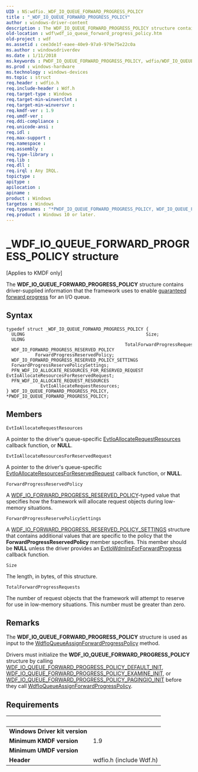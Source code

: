 ```yaml
---
UID : NS:wdfio._WDF_IO_QUEUE_FORWARD_PROGRESS_POLICY
title : "_WDF_IO_QUEUE_FORWARD_PROGRESS_POLICY"
author : windows-driver-content
description : The WDF_IO_QUEUE_FORWARD_PROGRESS_POLICY structure contains driver-supplied information that the framework uses to enable guaranteed forward progress for an I/O queue.
old-location : wdf\wdf_io_queue_forward_progress_policy.htm
old-project : wdf
ms.assetid : cee3de1f-eaee-40e9-97a9-979e75e22c0a
ms.author : windowsdriverdev
ms.date : 1/11/2018
ms.keywords : PWDF_IO_QUEUE_FORWARD_PROGRESS_POLICY, wdfio/WDF_IO_QUEUE_FORWARD_PROGRESS_POLICY, DFQueueObjectRef_cfd7143c-1ca1-4ecf-a840-0007971f9197.xml, *PWDF_IO_QUEUE_FORWARD_PROGRESS_POLICY, kmdf.wdf_io_queue_forward_progress_policy, WDF_IO_QUEUE_FORWARD_PROGRESS_POLICY structure, WDF_IO_QUEUE_FORWARD_PROGRESS_POLICY, PWDF_IO_QUEUE_FORWARD_PROGRESS_POLICY structure pointer, _WDF_IO_QUEUE_FORWARD_PROGRESS_POLICY, wdfio/PWDF_IO_QUEUE_FORWARD_PROGRESS_POLICY, wdf.wdf_io_queue_forward_progress_policy
ms.prod : windows-hardware
ms.technology : windows-devices
ms.topic : struct
req.header : wdfio.h
req.include-header : Wdf.h
req.target-type : Windows
req.target-min-winverclnt : 
req.target-min-winversvr : 
req.kmdf-ver : 1.9
req.umdf-ver : 
req.ddi-compliance : 
req.unicode-ansi : 
req.idl : 
req.max-support : 
req.namespace : 
req.assembly : 
req.type-library : 
req.lib : 
req.dll : 
req.irql : Any IRQL.
topictype : 
apitype : 
apilocation : 
apiname : 
product : Windows
targetos : Windows
req.typenames : "*PWDF_IO_QUEUE_FORWARD_PROGRESS_POLICY, WDF_IO_QUEUE_FORWARD_PROGRESS_POLICY"
req.product : Windows 10 or later.
---
```


# _WDF_IO_QUEUE_FORWARD_PROGRESS_POLICY structure
<p class="CCE_Message">[Applies to KMDF only]

The <b>WDF_IO_QUEUE_FORWARD_PROGRESS_POLICY</b> structure contains driver-supplied information that the framework uses to enable <a href="https://docs.microsoft.com/en-us/windows-hardware/drivers/wdf/guaranteeing-forward-progress-of-i-o-operations">guaranteed forward progress</a> for an I/O queue.

## Syntax
````
typedef struct _WDF_IO_QUEUE_FORWARD_PROGRESS_POLICY {
  ULONG                                              Size;
  ULONG                                              TotalForwardProgressRequests;
  WDF_IO_FORWARD_PROGRESS_RESERVED_POLICY            ForwardProgressReservedPolicy;
  WDF_IO_FORWARD_PROGRESS_RESERVED_POLICY_SETTINGS   ForwardProgressReservePolicySettings;
  PFN_WDF_IO_ALLOCATE_RESOURCES_FOR_RESERVED_REQUEST EvtIoAllocateResourcesForReservedRequest;
  PFN_WDF_IO_ALLOCATE_REQUEST_RESOURCES              EvtIoAllocateRequestResources;
} WDF_IO_QUEUE_FORWARD_PROGRESS_POLICY, *PWDF_IO_QUEUE_FORWARD_PROGRESS_POLICY;
````

## Members


`EvtIoAllocateRequestResources`

A pointer to the driver's queue-specific <a href="..\wdfio\nc-wdfio-evt_wdf_io_allocate_request_resources.md">EvtIoAllocateRequestResources</a> callback function, or <b>NULL</b>.

`EvtIoAllocateResourcesForReservedRequest`

A pointer to the driver's queue-specific <a href="..\wdfio\nc-wdfio-evt_wdf_io_allocate_resources_for_reserved_request.md">EvtIoAllocateResourcesForReservedRequest</a> callback function, or <b>NULL</b>.

`ForwardProgressReservedPolicy`

A <a href="..\wdfio\ne-wdfio-_wdf_io_forward_progress_reserved_policy.md">WDF_IO_FORWARD_PROGRESS_RESERVED_POLICY</a>-typed value that specifies how the framework will allocate request objects during low-memory situations.

`ForwardProgressReservePolicySettings`

A <a href="..\wdfio\ns-wdfio-_wdf_io_forward_progress_reserved_policy_settings.md">WDF_IO_FORWARD_PROGRESS_RESERVED_POLICY_SETTINGS</a> structure that contains additional values that are specific to the policy that the <b>ForwardProgressReservedPolicy</b> member specifies. This member should be <b>NULL</b> unless the driver provides an <a href="..\wdfio\nc-wdfio-evt_wdf_io_wdm_irp_for_forward_progress.md">EvtIoWdmIrpForForwardProgress</a> callback function.

`Size`

The length, in bytes, of this structure.

`TotalForwardProgressRequests`

The number of request objects that the framework will attempt to reserve for use in low-memory situations. This number must be greater than zero.

## Remarks
The <b>WDF_IO_QUEUE_FORWARD_PROGRESS_POLICY</b> structure is used as input to the <a href="..\wdfio\nf-wdfio-wdfioqueueassignforwardprogresspolicy.md">WdfIoQueueAssignForwardProgressPolicy</a> method.

Drivers must initialize the <b>WDF_IO_QUEUE_FORWARD_PROGRESS_POLICY</b> structure by calling <a href="..\wdfio\nf-wdfio-wdf_io_queue_forward_progress_policy_default_init.md">WDF_IO_QUEUE_FORWARD_PROGRESS_POLICY_DEFAULT_INIT</a>, <a href="..\wdfio\nf-wdfio-wdf_io_queue_forward_progress_policy_examine_init.md">WDF_IO_QUEUE_FORWARD_PROGRESS_POLICY_EXAMINE_INIT</a>, or <a href="..\wdfio\nf-wdfio-wdf_io_queue_forward_progress_policy_pagingio_init.md">WDF_IO_QUEUE_FORWARD_PROGRESS_POLICY_PAGINGIO_INIT</a> before they call <a href="..\wdfio\nf-wdfio-wdfioqueueassignforwardprogresspolicy.md">WdfIoQueueAssignForwardProgressPolicy</a>.

## Requirements
| &nbsp; | &nbsp; |
| ---- |:---- |
| **Windows Driver kit version** |  |
| **Minimum KMDF version** | 1.9 |
| **Minimum UMDF version** |  |
| **Header** | wdfio.h (include Wdf.h) |